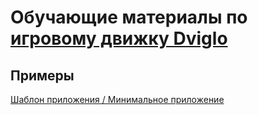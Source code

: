 # Обучающие материалы по [игровому движку Dviglo](https://github.com/dviglo/dviglo)

## Примеры

[Шаблон приложения / Минимальное приложение](https://github.com/dviglo-learn/minimal_app)
